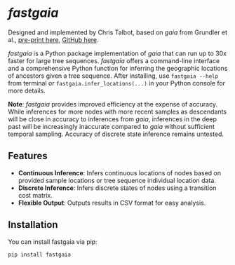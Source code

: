 # *fastgaia*
Designed and implemented by Chris Talbot, based on *gaia* from Grundler et al., [pre-print here](https://www.biorxiv.org/content/10.1101/2024.03.27.586858v2), [GitHub here](https://github.com/blueraleigh/gaia).

*fastgaia* is a Python package implementation of *gaia* that can run up to 30x faster for large tree sequences. *fastgaia* offers a command-line interface and a comprehensive Python function for inferring the geographic locations of ancestors given a tree sequence. After installing, use `fastgaia --help` from terminal or `fastgaia.infer_locations(...)` in your Python console for more details.

**Note**: *fastgaia* provides improved efficiency at the expense of accuracy. While inferences for more nodes with more recent samples as descendants will be close in accuracy to inferences from *gaia*, inferences in the deep past will be increasingly inaccurate compared to *gaia* without sufficient temporal sampling. Accuracy of discrete state inference remains untested. 

## Features

- **Continuous Inference**: Infers continuous locations of nodes based on provided sample locations or tree sequence individual location data.
- **Discrete Inference**: Infers discrete states of nodes using a transition cost matrix.
- **Flexible Output**: Outputs results in CSV format for easy analysis.

## Installation

You can install fastgaia via pip:

```bash
pip install fastgaia
